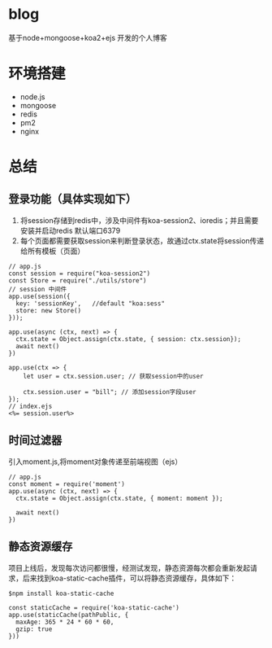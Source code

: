 # blog
基于node+mongoose+koa2+ejs 开发的个人博客
# 环境搭建

- node.js
- mongoose
- redis
- pm2
- nginx

# 总结
## 登录功能（具体实现如下）
1. 将session存储到redis中，涉及中间件有koa-session2、ioredis；并且需要安装并启动redis 默认端口6379
2. 每个页面都需要获取session来判断登录状态，故通过ctx.state将session传递给所有模板（页面）
```
// app.js
const session = require("koa-session2")
const Store = require("./utils/store")
// session 中间件
app.use(session({
  key: 'sessionKey',   //default "koa:sess"
  store: new Store()
}));

app.use(async (ctx, next) => {
  ctx.state = Object.assign(ctx.state, { session: ctx.session});
  await next()
})

app.use(ctx => {
    let user = ctx.session.user; // 获取session中的user
 
    ctx.session.user = "bill"; // 添加session字段user
});
// index.ejs
<%= session.user%>
```
## 时间过滤器
引入moment.js,将moment对象传递至前端视图（ejs）
```
// app.js
const moment = require('moment')
app.use(async (ctx, next) => {
  ctx.state = Object.assign(ctx.state, { moment: moment });
  
  await next()
})
```

## 静态资源缓存

项目上线后，发现每次访问都很慢，经测试发现，静态资源每次都会重新发起请求，后来找到koa-static-cache插件，可以将静态资源缓存，具体如下：

```
$npm install koa-static-cache

```

```
const staticCache = require('koa-static-cache')
app.use(staticCache(pathPublic, {
  maxAge: 365 * 24 * 60 * 60,
  gzip: true
}))
```